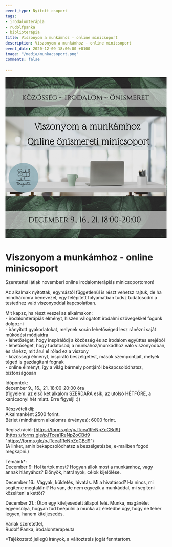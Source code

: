 ```yaml
---
event_type: Nyitott csoport
tags:
- irodalomterápia
- rudolfpanka
- biblioterápia
title: Viszonyom a munkámhoz - online minicsoport
description: Viszonyom a munkámhoz - online minicsoport
event_date: 2020-12-09 18:00:00 +0100
image: "/media/munkacsoport.png"
comments: false

---
```

![](/media/munkacsoport.png)

# Viszonyom a munkámhoz - online minicsoport

Szeretettel látlak novemberi online irodalomterápiás minicsoportomon!

Az alkalmak nyitottak, egymástól függetlenül is részt vehetsz rajtuk, de ha mindháromra benevezel, egy felépített folyamatban tudsz tudatosodni a testedhez való viszonyoddal kapcsolatban.

Mit kapsz, ha részt veszel az alkalmakon:  
\- irodalomterápiás élményt, hiszen válogatott irodalmi szövegekkel fogunk dolgozni  
\- irányított gyakorlatokat, melynek során lehetőséged lesz ránézni saját működési módjaidra  
\- lehetőséget, hogy inspirálódj a közösség és az irodalom együttes erejéből  
\- lehetőséget, hogy tudatosodj a munkához/munkádhoz való viszonyodban, és ránézz, mit árul el rólad ez a viszony  
\- közösségi élményt, inspiráló beszélgetést, mások szempontjait, melyek téged is gazdagítani fognak  
\- online élményt, így a világ bármely pontjáról bekapcsolódhatsz, biztonságosan

Időpontok:  
december 9., 16., 21. 18:00-20:00 óra  
(figyelem: az első két alkalom SZERDÁRA esik, az utolsó HÉTFŐRE, a karácsonyi hét miatt. Erre figyelj! :))

Részvételi díj:  
Alkalmanként 2500 forint.  
Bérlet (mindhárom alkalomra érvényes): 6000 forint.

Regisztráció: [https://forms.gle/pJTcea1ReNpZoCBd9](https://forms.gle/pJTcea1ReNpZoCBd9 "https://forms.gle/pJTcea1ReNpZoCBd9")  
(A linket, amin bekapcsolódhatsz a beszélgetésbe, e-mailben fogod megkapni.)

Témáink*:  
December 9: Hol tartok most? Hogyan állok most a munkámhoz, vagy annak hiányához? Előnyök, hátrányok, célok kijelölése.

December 16.: Vágyak, küldetés, hivatás. Mi a hivatásod? Ha nincs, mi segítene megtalálni? Ha van, de nem egyezik a munkáddal, mi segíteni közelíteni a kettőt?

December 21.: Úton egy kiteljesedett állapot felé. Munka, magánélet egyensúlya, hogyan tud beépülni a munka az életedbe úgy, hogy ne teher legyen, hanem kiteljesedés.

Várlak szeretettel,  
Rudolf Panka, irodalomterapeuta

\*Tájékoztató jellegű irányok, a változtatás jogát fenntartom.